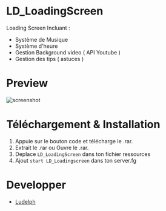 # LD_LoadingScreen
Loading Screen Incluant : 
* Système de Musique
* Système d'heure
* Gestion Background video ( API Youtube )
* Gestion des tips ( astuces )


# Preview
![screenshot](https://cdn.discordapp.com/attachments/846172229523996695/1205048734992441374/image.png?ex=65d6f417&is=65c47f17&hm=5bdf638e7ca90e45e2c44a86ccb2795384dea17169df1e297de2216cfa5b3fd5&)

# Téléchargement & Installation
1) Appuie sur le bouton code et télécharge le .rar.
2) Extrait le .rar ou Ouvre le .rar.
3) Deplace `LD_LoadingScreen` dans ton fichier ressources
4) Ajout `start LD_Loadingscreen` dans ton server.fg

# Developper
* [Ludelph](https://github.com/Ludelph)

